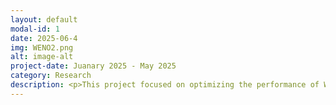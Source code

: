 ```yaml
---
layout: default
modal-id: 1
date: 2025-06-4
img: WENO2.png
alt: image-alt
project-date: Juanary 2025 - May 2025
category: Research
description: <p>This project focused on optimizing the performance of Weighted Essentially Non Oscillatory (WENO) schemes by approximating polynomial smoothness indicators. I developed a custom benchmarking system in C++, including a reusable timer package capable of tracking and comparing the execution time of multiple algorithmic implementations. This allowed us to systematically evaluate trade-offs in speed and accuracy across different methods. <p>To visualize the performance and accuracy of the data, I created a series of MATLAB graphs that compared runtime efficiency, error behavior, and convergence rates. These visualizations were used to draw conclusions about the most efficient approximation strategies. <p>The final research paper was written and formatted in LaTeX, where I contributed to by aligning the graphs within the paper and ensuring the clarity of the information. Unfortunately the paper is not yet available to be seen.
---
```

